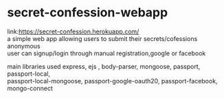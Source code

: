 # secret-confession-webapp
link:https://secret-confession.herokuapp.com/  
a simple web app allowing users to submit their secrets/cofessions anonymous   
user can signup/login through manual registration,google or facebook  
  
main libraries used express, ejs , body-parser, mongoose, passport, passport-local,  
passport-local-mongoose, passport-google-oauth20, passport-facebook, mongo-connect
